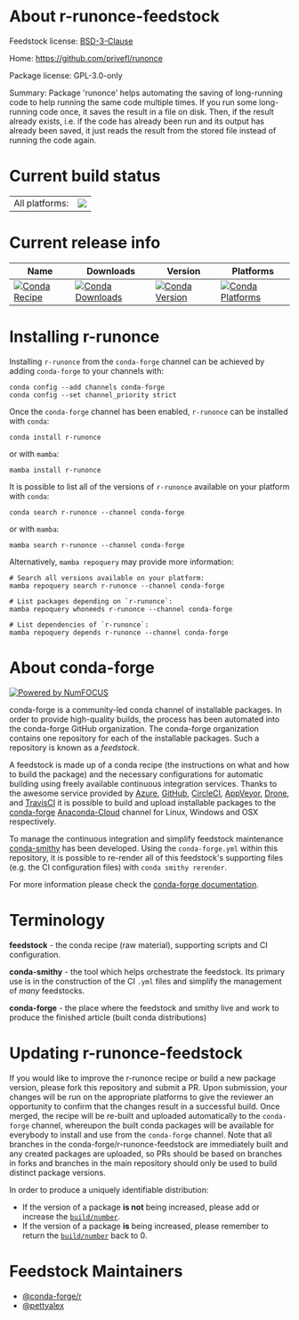 About r-runonce-feedstock
=========================

Feedstock license: [BSD-3-Clause](https://github.com/conda-forge/r-runonce-feedstock/blob/main/LICENSE.txt)

Home: https://github.com/privefl/runonce

Package license: GPL-3.0-only

Summary: Package 'runonce' helps automating the saving of long-running code to help running the same code multiple times. If you run some long-running code once, it saves the result in a file on disk. Then, if the result already exists, i.e. if the code has already been run and its output has already been saved, it just reads the result from the stored file instead of running the code again.

Current build status
====================


<table><tr><td>All platforms:</td>
    <td>
      <a href="https://dev.azure.com/conda-forge/feedstock-builds/_build/latest?definitionId=20515&branchName=main">
        <img src="https://dev.azure.com/conda-forge/feedstock-builds/_apis/build/status/r-runonce-feedstock?branchName=main">
      </a>
    </td>
  </tr>
</table>

Current release info
====================

| Name | Downloads | Version | Platforms |
| --- | --- | --- | --- |
| [![Conda Recipe](https://img.shields.io/badge/recipe-r--runonce-green.svg)](https://anaconda.org/conda-forge/r-runonce) | [![Conda Downloads](https://img.shields.io/conda/dn/conda-forge/r-runonce.svg)](https://anaconda.org/conda-forge/r-runonce) | [![Conda Version](https://img.shields.io/conda/vn/conda-forge/r-runonce.svg)](https://anaconda.org/conda-forge/r-runonce) | [![Conda Platforms](https://img.shields.io/conda/pn/conda-forge/r-runonce.svg)](https://anaconda.org/conda-forge/r-runonce) |

Installing r-runonce
====================

Installing `r-runonce` from the `conda-forge` channel can be achieved by adding `conda-forge` to your channels with:

```
conda config --add channels conda-forge
conda config --set channel_priority strict
```

Once the `conda-forge` channel has been enabled, `r-runonce` can be installed with `conda`:

```
conda install r-runonce
```

or with `mamba`:

```
mamba install r-runonce
```

It is possible to list all of the versions of `r-runonce` available on your platform with `conda`:

```
conda search r-runonce --channel conda-forge
```

or with `mamba`:

```
mamba search r-runonce --channel conda-forge
```

Alternatively, `mamba repoquery` may provide more information:

```
# Search all versions available on your platform:
mamba repoquery search r-runonce --channel conda-forge

# List packages depending on `r-runonce`:
mamba repoquery whoneeds r-runonce --channel conda-forge

# List dependencies of `r-runonce`:
mamba repoquery depends r-runonce --channel conda-forge
```


About conda-forge
=================

[![Powered by
NumFOCUS](https://img.shields.io/badge/powered%20by-NumFOCUS-orange.svg?style=flat&colorA=E1523D&colorB=007D8A)](https://numfocus.org)

conda-forge is a community-led conda channel of installable packages.
In order to provide high-quality builds, the process has been automated into the
conda-forge GitHub organization. The conda-forge organization contains one repository
for each of the installable packages. Such a repository is known as a *feedstock*.

A feedstock is made up of a conda recipe (the instructions on what and how to build
the package) and the necessary configurations for automatic building using freely
available continuous integration services. Thanks to the awesome service provided by
[Azure](https://azure.microsoft.com/en-us/services/devops/), [GitHub](https://github.com/),
[CircleCI](https://circleci.com/), [AppVeyor](https://www.appveyor.com/),
[Drone](https://cloud.drone.io/welcome), and [TravisCI](https://travis-ci.com/)
it is possible to build and upload installable packages to the
[conda-forge](https://anaconda.org/conda-forge) [Anaconda-Cloud](https://anaconda.org/)
channel for Linux, Windows and OSX respectively.

To manage the continuous integration and simplify feedstock maintenance
[conda-smithy](https://github.com/conda-forge/conda-smithy) has been developed.
Using the ``conda-forge.yml`` within this repository, it is possible to re-render all of
this feedstock's supporting files (e.g. the CI configuration files) with ``conda smithy rerender``.

For more information please check the [conda-forge documentation](https://conda-forge.org/docs/).

Terminology
===========

**feedstock** - the conda recipe (raw material), supporting scripts and CI configuration.

**conda-smithy** - the tool which helps orchestrate the feedstock.
                   Its primary use is in the construction of the CI ``.yml`` files
                   and simplify the management of *many* feedstocks.

**conda-forge** - the place where the feedstock and smithy live and work to
                  produce the finished article (built conda distributions)


Updating r-runonce-feedstock
============================

If you would like to improve the r-runonce recipe or build a new
package version, please fork this repository and submit a PR. Upon submission,
your changes will be run on the appropriate platforms to give the reviewer an
opportunity to confirm that the changes result in a successful build. Once
merged, the recipe will be re-built and uploaded automatically to the
`conda-forge` channel, whereupon the built conda packages will be available for
everybody to install and use from the `conda-forge` channel.
Note that all branches in the conda-forge/r-runonce-feedstock are
immediately built and any created packages are uploaded, so PRs should be based
on branches in forks and branches in the main repository should only be used to
build distinct package versions.

In order to produce a uniquely identifiable distribution:
 * If the version of a package **is not** being increased, please add or increase
   the [``build/number``](https://docs.conda.io/projects/conda-build/en/latest/resources/define-metadata.html#build-number-and-string).
 * If the version of a package **is** being increased, please remember to return
   the [``build/number``](https://docs.conda.io/projects/conda-build/en/latest/resources/define-metadata.html#build-number-and-string)
   back to 0.

Feedstock Maintainers
=====================

* [@conda-forge/r](https://github.com/conda-forge/r/)
* [@pettyalex](https://github.com/pettyalex/)


<!-- dummy commit to enable rerendering -->

